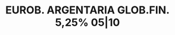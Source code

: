 ---
layout: asset
title: EUROB. ARGENTARIA GLOB.FIN. 5,25% 05|10                     
isin: XS0086908802
---